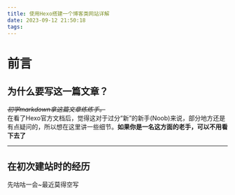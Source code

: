 ```yaml
---
title: 使用Hexo搭建一个博客类网站详解
date: 2023-09-12 21:50:18
tags:
---
```

# 前言
## 为什么要写这一篇文章？
*~~初学markdown拿这篇文章练练手。~~*  
在看了Hexo官方文档后，觉得这对于过分“新”的新手(Noob)来说，部分地方还是有点疑问的，所以想在这里讲一些细节。__如果你是一名这方面的老手，可以不用看下去了__  
  
* * *
## 在初次建站时的经历
先咕咕一会~最近莫得空写

